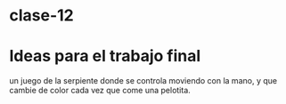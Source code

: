 # clase-12

# Ideas para el trabajo final

un juego de la serpiente donde se controla moviendo con la mano, y que cambie de color cada vez que come una pelotita.
